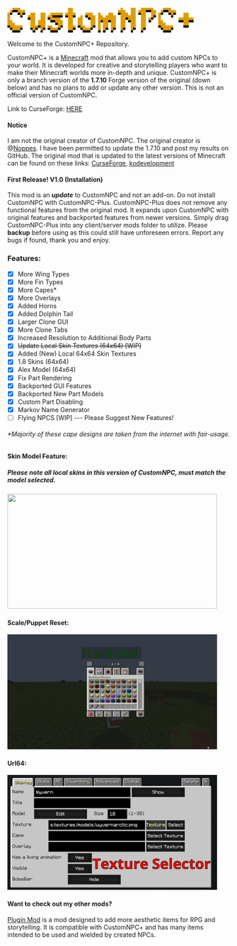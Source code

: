 ![](images/logo.png)  

Welcome to the CustomNPC+ Repository.

CustomNPC+ is a [Minecraft](https://minecraft.net/) mod that allows you to add custom NPCs to your world. It is developed for creative and storytelling players who want to make their Minecraft worlds more in-depth and unique. CustomNPC+ is only a branch version of the **1.7.10** Forge version of the original (down below) and has no plans to add or update any other version. This is not an official version of CustomNPC.

Link to CurseForge: [HERE](https://www.curseforge.com/minecraft/mc-mods/customnpc-plus)

#### Notice
I am not the original creator of CustomNPC. The original creator is @[Noppes](https://github.com/Noppes). I have been permitted to update the 1.7.10 and post my results on GitHub. The original mod that is updated to the latest versions of Minecraft can be found on these links: [CurseForge](https://www.curseforge.com/minecraft/mc-mods/custom-npcs), [kodevelopment](http://www.kodevelopment.nl/minecraft/customnpcs)

#### First Release! V1.0 (Installation) 
This mod is an ***update*** to CustomNPC and not an add-on. Do not install CustomNPC with CustomNPC-Plus. CustomNPC-Plus does not remove any functional features from the original mod. It expands upon CustomNPC with original features and backported features from newer versions. Simply drag CustomNPC-Plus into any client/server mods folder to utilize. Please **backup** before using as this could still have unforeseen errors. Report any bugs if found, thank you and enjoy.

### Features:
- [x] More Wing Types
- [x] More Fin Types
- [x] More Capes*
- [x] More Overlays
- [x] Added Horns
- [x] Added Dolphin Tail
- [x] Larger Clone GUI
- [x] More Clone Tabs
- [x] Increased Resolution to Additional Body Parts
- [x] ~~Update Local Skin Textures (64x64) [WIP]~~
- [x] Added (New) Local 64x64 Skin Textures 
- [x] 1.8 Skins  (64x64)
- [x] Alex Model (64x64)
- [x] Fix Part Rendering
- [x] Backported GUI Features
- [x] Backported New Part Models
- [X] Custom Part Disabling
- [X] Markov Name Generator
- [ ] Flying NPCS [WIP]
--- Please Suggest New Features!

###### **Majority of these cape designs are taken from the internet with fair-usage.*

#### Skin Model Feature:
##### Please note all *local* skins in this version of CustomNPC, must match the model selected.
<img src="images/skinAnimation.gif" width="474" height="260"/>

#### Scale/Puppet Reset:
<img src="images/guiAnimation.gif" width="474" height="260"/>

#### Url64:
<img src="images/Url64Example.gif" width="474" height="260"/>


#### Want to check out my other mods?
[Plugin Mod](https://github.com/KAMKEEL/Plugin-Mod) is a mod designed to add more aesthetic items for RPG and storytelling. It is compatible with CustomNPC+ and has many items intended to be used and wielded by created NPCs.

